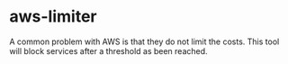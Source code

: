 # aws-limiter
A common problem with AWS is that they do not limit the costs. This tool will block services after a threshold as been reached.
